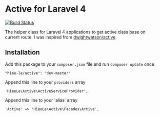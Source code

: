 Active for Laravel 4
======
[![Build Status](https://travis-ci.org/letrunghieu/active.png?branch=master)](https://travis-ci.org/letrunghieu/active)

The helper class for Laravel 4 applications to get active class base on current route. I was inspired from [dwightwatson/active](https://github.com/dwightwatson/active).

## Installation

Add this package to your `composer.json` file and run `composer update` once.

```
"hieu-le/active": "dev-master"
```

Append this line to your `providers` array

```
'HieuLe\Active\ActiveServiceProvider',
```

Append this line to your 'alias' array

```
'Active' => 'HieuLe\Active\Facades\Active',
```